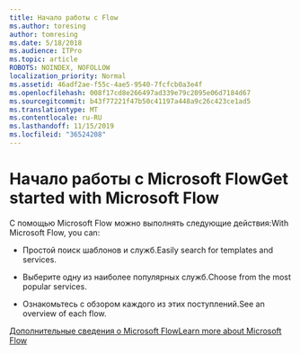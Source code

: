 ```yaml
---
title: Начало работы с Flow
ms.author: toresing
author: tomresing
ms.date: 5/18/2018
ms.audience: ITPro
ms.topic: article
ROBOTS: NOINDEX, NOFOLLOW
localization_priority: Normal
ms.assetid: 46adf2ae-f55c-4ae5-9540-7fcfcb0a3e4f
ms.openlocfilehash: 008f17cd8e266497ad339e79c2095e06d7184d67
ms.sourcegitcommit: b43f77221f47b50c41197a448a9c26c423ce1ad5
ms.translationtype: MT
ms.contentlocale: ru-RU
ms.lasthandoff: 11/15/2019
ms.locfileid: "36524208"
---
```

# <a name="get-started-with-microsoft-flow"></a><span data-ttu-id="d67b7-102">Начало работы с Microsoft Flow</span><span class="sxs-lookup"><span data-stu-id="d67b7-102">Get started with Microsoft Flow</span></span>

<span data-ttu-id="d67b7-103">С помощью Microsoft Flow можно выполнять следующие действия:</span><span class="sxs-lookup"><span data-stu-id="d67b7-103">With Microsoft Flow, you can:</span></span>
  
- <span data-ttu-id="d67b7-104">Простой поиск шаблонов и служб.</span><span class="sxs-lookup"><span data-stu-id="d67b7-104">Easily search for templates and services.</span></span>
    
- <span data-ttu-id="d67b7-105">Выберите одну из наиболее популярных служб.</span><span class="sxs-lookup"><span data-stu-id="d67b7-105">Choose from the most popular services.</span></span>
    
- <span data-ttu-id="d67b7-106">Ознакомьтесь с обзором каждого из этих поступлений.</span><span class="sxs-lookup"><span data-stu-id="d67b7-106">See an overview of each flow.</span></span>
    
[<span data-ttu-id="d67b7-107">Дополнительные сведения о Microsoft Flow</span><span class="sxs-lookup"><span data-stu-id="d67b7-107">Learn more about Microsoft Flow</span></span>](https://go.microsoft.com/fwlink/?linkid=874446)
  

